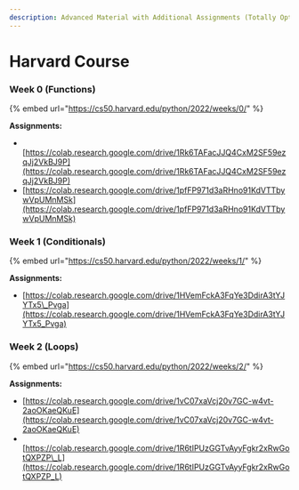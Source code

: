 ```yaml
---
description: Advanced Material with Additional Assignments (Totally Optional)
---
```


# Harvard Course

### Week 0 (Functions)

{% embed url="https://cs50.harvard.edu/python/2022/weeks/0/" %}

**Assignments:**

* ​[https://colab.research.google.com/drive/1Rk6TAFacJJQ4CxM2SF59ezqJj2VkBJ9P](https://colab.research.google.com/drive/1Rk6TAFacJJQ4CxM2SF59ezqJj2VkBJ9P)​
* [https://colab.research.google.com/drive/1pfFP971d3aRHno91KdVTTbywVpUMnMSk](https://colab.research.google.com/drive/1pfFP971d3aRHno91KdVTTbywVpUMnMSk)

### Week 1 (Conditionals)

{% embed url="https://cs50.harvard.edu/python/2022/weeks/1/" %}

**Assignments:**

* [https://colab.research.google.com/drive/1HVemFckA3FqYe3DdirA3tYJYTx5\_Pvga](https://colab.research.google.com/drive/1HVemFckA3FqYe3DdirA3tYJYTx5_Pvga)

### Week 2 (Loops)

{% embed url="https://cs50.harvard.edu/python/2022/weeks/2/" %}

**Assignments:**

* ​[https://colab.research.google.com/drive/1vC07xaVcj20v7GC-w4vt-2aoOKaeQKuE](https://colab.research.google.com/drive/1vC07xaVcj20v7GC-w4vt-2aoOKaeQKuE)
* ​[https://colab.research.google.com/drive/1R6tIPUzGGTvAyyFgkr2xRwGotQXPZP\_L](https://colab.research.google.com/drive/1R6tIPUzGGTvAyyFgkr2xRwGotQXPZP_L)
